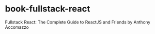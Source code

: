 # book-fullstack-react
 Fullstack React: The Complete Guide to ReactJS and Friends by Anthony Accomazzo
